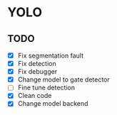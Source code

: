 # YOLO

## TODO
- [x] Fix segmentation fault
- [x] Fix detection
- [x] Fix debugger
- [x] Change model to gate detector
- [ ] Fine tune detection
- [x] Clean code
- [x] Change model backend